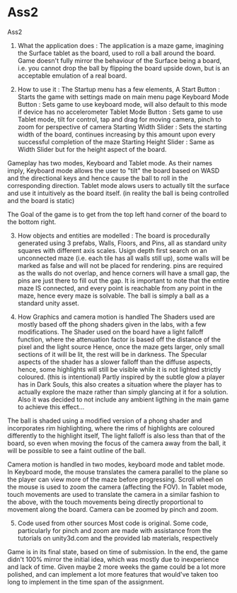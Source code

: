 # Ass2
Ass2

1) What the application does : 
The application is a maze game, imagining the Surface tablet as the board, used to roll a ball around the board.
Game doesn't fully mirror the behaviour of the Surface being a board,
i.e. you cannot drop the ball by flipping the board upside down,
but is an acceptable emulation of a real board.

2) How to use it : 
The Startup menu has a few elements,
A Start Button : Starts the game with settings made on main menu page
Keyboard Mode Button : Sets game to use keyboard mode, will also default to this mode if device has no accelerometer
Tablet Mode Button : Sets game to use Tablet mode, tilt for control, tap and drag for moving camera, pinch to zoom for perspective of camera
Starting Width Slider : Sets the starting width of the board, continues increasing by this amount upon every successful completion of the maze
Starting Height Slider : Same as Width Slider but for the height aspect of the board.

Gameplay has two modes, Keyboard and Tablet mode.
As their names imply, Keyboard mode allows the user to "tilt" the board 
based on WASD and the directional keys and hence cause the ball to roll in the corresponding direction.
Tablet mode alows users to actually tilt the surface and use it intuitively as the board itself. 
(in reality the ball is being controlled and the board is static)

The Goal of the game is to get from the top left hand corner of the board to the bottom right.

3) How objects and entities are modelled : 
The board is procedurally generated using 3 prefabs, Walls, Floors, and Pins, all as standard unity squares with different axis scales.
Usign depth first search on an unconnected maze (i.e. each tile has all walls still up), 
some walls will be marked as false and will not be placed for rendering.
pins are required as the walls do not overlap, and hence corners will have a small gap, the pins are just there to fill out the gap.
It is important to note that the entire maze IS connected, and every point is reachable from any point in the maze, 
hence every maze is solvable. 
The ball is simply a ball as a standard unity asset. 

4) How Graphics and camera motion is handled
The Shaders used are mostly based off the phong shaders given in the labs, with a few modifications.
The Shader used on the board have a light falloff function, where the attenuation factor is based off the distance of the pixel and the light source
Hence, once the maze gets larger, only small sections of it will be lit, the rest will be in darkness. 
The Specular aspects of the shader has a slower falloff than the diffuse aspects,
hence, some highlights will still be visible while it is not lighted strictly coloured. (this is intentional)
Partly inspired by the subtle glow a player has in Dark Souls, 
this also creates a situation where the player has to actually explore the maze rather than simply glancing at it for a solution.
Also it was decided to not include any ambient ligthing in the main game to achieve this effect...

The ball is shaded using a modified version of a phong shader and incorporates rim highlighting, 
where the rims of highlights are coloured differently to the highlight itself,
The light falloff is also less than that of the board, so even when moving the focus of the camera away from the ball,
it will be possible to see a faint outline of the ball. 

Camera motion is handled in two modes, keyboard mode and tablet mode.
In Keyboard mode, the mouse translates the camera parallel to the plane so the player can view more of the maze before progressing.
Scroll wheel on the mouse is used to zoom the camera (affecting the FOV). 
In Tablet mode, touch movements are used to translate the camera in a similar fashion to the above,
with the touch movements being directly proportional to movement along the board.
Camera can be zoomed by pinch and zoom. 

5) Code used from other sources
Most code is original. Some code, particularly for pinch and zoom are made with assistance from the tutorials on unity3d.com and the provided lab materials, respectively






Game is in its final state, based on time of submission.
In the end, the game didn't 100% mirror the initial idea, which was mostly due to inexperience and lack of time.
Given maybe 2 more weeks the game could be a lot more polished, 
and can implement a lot more features that would've taken too long to implement in the time span of the assignment.

